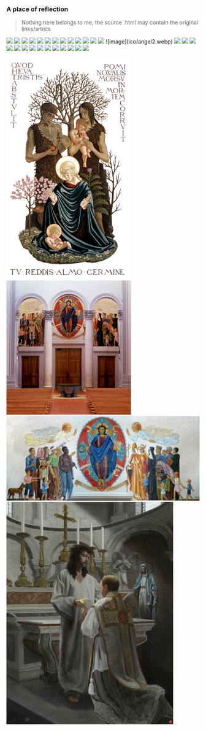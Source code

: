 ### A place of reflection

> Nothing here belongs to me, the source .html may contain the original links/artists 

<img src="/ico/theotokos_softoner.webp" style="max-width: 200px; height: auto;">
<img src="/ico/theotokos_baby.webp" style="max-width: 200px; height: auto;">

<img src="/ico/academic_christ.webp" style="max-width: 200px; height: auto;">
<img src="/ico/sinai2.webp" style="max-width: 300px; height: auto;">
<img src="/ico/christ_face.webp" style="max-width: 200px; height: auto;">
<img src="/ico/christ_brought_down.webp" style="max-width: 400px; height: auto;">
<img src="/ico/child_christ.webp" style="max-width: 200px; height: auto;">
<img src="/ico/young_christ.webp" style="max-width: 400px; height: auto;">

<!-- TRINITY -->

<img src="/ico/modern_trinity.webp" style="max-width: 300px; height: auto;">
<!-- SAINTS -->

<img src="/ico/st_luke.webp" style="max-width: 200px; height: auto;">
<img src="/ico/st_george_face.webp" style="max-width: 200px; height: auto;">
<img src="/ico/samson.webp" style="max-width: 200px; height: auto;">

<img src="/ico/angel.webp" style="max-width: 200px; height: auto;">
![image](ico/angel2.webp)
<!-- SCENES -->
<img src="/ico/wilton_diptych.webp" style="max-width: 400px; height: auto;">

<!-- CREATION -->
<img src="/ico/adam_leaving.webp" style="max-width: 200px; height: auto;">
<img src="/ico/neb_prophecy.webp" style="max-width: 200px; height: auto;">
<img src="/ico/4_beasts_carving.webp" style="max-width: 200px; height: auto;">
<img src="/ico/death_of_saint.webp" style="max-width: 200px; height: auto;">
<img src="/ico/heavenly_council.webp" style="max-width: 700px; height: auto;"> <!--find original-->
<img src="/ico/hades1.webp" style="max-width: 200px; height: auto;">
<img src="/ico/christ_carving.webp" style="max-width: 200px; height: auto;">
<img src="/ico/lamb_carving.webp" style="max-width: 200px; height: auto;">
<img src="/ico/christ_king.webp" style="max-width: 200px; height: auto;">
<img src="/ico/christ_baptism.webp" style="max-width: 200px; height: auto;">
<img src="/ico/inn_searching.webp" style="max-width: 200px; height: auto;">
<!-- OTHER -->
<img src="/ico/libyen_martyrs.webp" style="max-width: 200px; height: auto;">
<img src="/ico/st_rublev.webp" style="max-width: 600px; height: auto;">

![image](ico/new_adam_new_eve.webp)
![image](ico/christ_mural2.webp)
![image](ico/christ_mural1.webp)
![image](ico/ordination_erika_armusik.webp)
<!--Dom Gregory de Wit, OSB, Protoevangelium, 1946–55. Refectory wall mural, Saint Joseph Abbey, St. Benedict, Louisiana.-->
